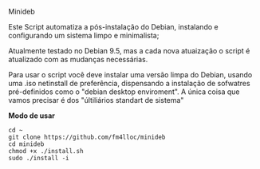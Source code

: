 
Minideb

Este Script automatiza a pós-instalação do Debian, instalando e configurando um sistema limpo e minimalista;

Atualmente testado no Debian 9.5, mas a cada nova atuaização o script é atualizado com as mudanças necessárias.

Para usar o script você deve instalar uma versão limpa do Debian, usando
uma .iso netinstall de preferência, dispensando a instalação de sofwatres pré-definidos como o  "debian desktop enviroment".
A única coisa que vamos precisar é dos "últiliários standart de sistema"

**Modo de usar**

```
cd ~
git clone https://github.com/fm4lloc/minideb
cd minideb
chmod +x ./install.sh
sudo ./install -i
```
